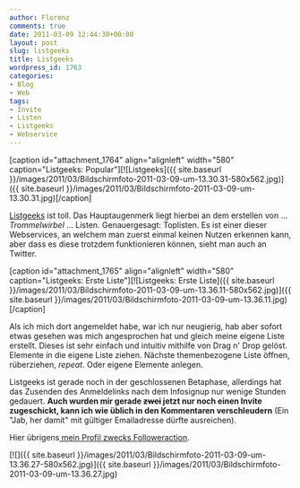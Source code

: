 ```yaml
---
author: Florenz
comments: true
date: 2011-03-09 12:44:30+00:00
layout: post
slug: listgeeks
title: Listgeeks
wordpress_id: 1763
categories:
- Blog
- Web
tags:
- Invite
- Listen
- Listgeeks
- Webservice
---
```


[caption id="attachment_1764" align="alignleft" width="580" caption="Listgeeks: Popular"][![Listgeeks]({{ site.baseurl }}/images/2011/03/Bildschirmfoto-2011-03-09-um-13.30.31-580x562.jpg)]({{ site.baseurl }}/images/2011/03/Bildschirmfoto-2011-03-09-um-13.30.31.jpg)[/caption]





[Listgeeks](http://www.listgeeks.com) ist toll. Das Hauptaugenmerk liegt hierbei an dem erstellen von ... _Trommelwirbel_ ... Listen. Genauergesagt: Toplisten. Es ist einer dieser Webservices, an welchem man zuerst einmal keinen Nutzen erkennen kann, aber dass es diese trotzdem funktionieren können, sieht man auch an Twitter.





[caption id="attachment_1765" align="alignleft" width="580" caption="Listgeeks: Erste Liste"][![Listgeeks: Erste Liste]({{ site.baseurl }}/images/2011/03/Bildschirmfoto-2011-03-09-um-13.36.11-580x562.jpg)]({{ site.baseurl }}/images/2011/03/Bildschirmfoto-2011-03-09-um-13.36.11.jpg)[/caption]





Als ich mich dort angemeldet habe, war ich nur neugierig, hab aber sofort etwas gesehen was mich angesprochen hat und gleich meine eigene Liste erstellt. Dieses ist sehr einfach und intuitiv mithilfe von Drag n' Drop gelöst. Elemente in die eigene Liste ziehen. Nächste themenbezogene Liste öffnen, rüberziehen, _repeat_. Oder eigene Elemente anlegen.





Listgeeks ist gerade noch in der geschlossenen Betaphase, allerdings hat das Zusenden des Anmeldelinks nach dem Infosignup nur wenige Stunden gedauert. **Auch wurden mir gerade <del>zwei</del> jetzt nur noch einen Invite zugeschickt, kann ich wie üblich in den Kommentaren verschleudern** (Ein "Jab, her damit" mit gültiger Emailadresse dürfte ausreichen).





Hier übrigens[ mein Profil zwecks Followeraction](http://listgeeks.com/#!/Florenz).





[![]({{ site.baseurl }}/images/2011/03/Bildschirmfoto-2011-03-09-um-13.36.27-580x562.jpg)]({{ site.baseurl }}/images/2011/03/Bildschirmfoto-2011-03-09-um-13.36.27.jpg)



